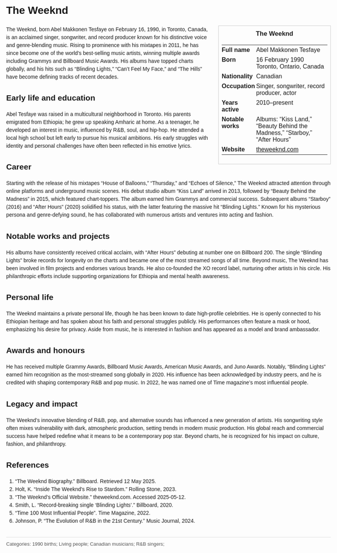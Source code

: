 <!DOCTYPE html>
<html>
<head>
  <title>The Weeknd – Profile</title>
  <style>
    body { font-family: Arial, sans-serif; margin: 2rem auto; max-width: 960px; line-height: 1.5; }
    aside.infobox { float: right; width: 280px; margin: 0 0 1rem 1.5rem; border: 1px solid #ccc; padding: 0.5rem; font-size: 0.9rem; }
    aside.infobox h3 { text-align: center; margin-top: 0; }
    aside.infobox table { width: 100%; border-collapse: collapse; }
    aside.infobox td { padding: 0.25rem 0; vertical-align: top; }
    h1 { margin-top: 0; }
    footer.categories { font-size: 0.8rem; color: #555; border-top: 1px solid #ddd; padding-top: 0.5rem; margin-top: 2rem; }
  </style>
</head>
<body>
  <h1>The Weeknd</h1>
  <aside class="infobox">
    <h3>The Weeknd</h3>
    <table>
      <tr><td><strong>Full name</strong></td><td>Abel Makkonen Tesfaye</td></tr>
      <tr><td><strong>Born</strong></td><td>16 February 1990<br>Toronto, Ontario, Canada</td></tr>
      <tr><td><strong>Nationality</strong></td><td>Canadian</td></tr>
      <tr><td><strong>Occupation</strong></td><td>Singer, songwriter, record producer, actor</td></tr>
      <tr><td><strong>Years active</strong></td><td>2010–present</td></tr>
      <tr><td><strong>Notable works</strong></td><td>Albums: “Kiss Land,” “Beauty Behind the Madness,” “Starboy,” “After Hours”</td></tr>
      <tr><td><strong>Website</strong></td><td><a href="https://www.theweeknd.com">theweeknd.com</a></td></tr>
    </table>
  </aside>
  <p>The Weeknd, born Abel Makkonen Tesfaye on February 16, 1990, in Toronto, Canada, is an acclaimed singer, songwriter, and record producer known for his distinctive voice and genre-blending music. Rising to prominence with his mixtapes in 2011, he has since become one of the world's best-selling music artists, winning multiple awards including Grammys and Billboard Music Awards. His albums have topped charts globally, and his hits such as “Blinding Lights,” “Can’t Feel My Face,” and “The Hills” have become defining tracks of recent decades.</p>
  
  <h2>Early life and education</h2>
  <p>Abel Tesfaye was raised in a multicultural neighborhood in Toronto. His parents emigrated from Ethiopia; he grew up speaking Amharic at home. As a teenager, he developed an interest in music, influenced by R&B, soul, and hip-hop. He attended a local high school but left early to pursue his musical ambitions. His early struggles with identity and personal challenges have often been reflected in his emotive lyrics.</p>
  
  <h2>Career</h2>
  <p>Starting with the release of his mixtapes “House of Balloons,” “Thursday,” and “Echoes of Silence,” The Weeknd attracted attention through online platforms and underground music scenes. His debut studio album “Kiss Land” arrived in 2013, followed by “Beauty Behind the Madness” in 2015, which featured chart-toppers. The album earned him Grammys and commercial success. Subsequent albums “Starboy” (2016) and “After Hours” (2020) solidified his status, with the latter featuring the massive hit “Blinding Lights.” Known for his mysterious persona and genre-defying sound, he has collaborated with numerous artists and ventures into acting and fashion.</p>
  
  <h2>Notable works and projects</h2>
  <p>His albums have consistently received critical acclaim, with “After Hours” debuting at number one on Billboard 200. The single “Blinding Lights” broke records for longevity on the charts and became one of the most streamed songs of all time. Beyond music, The Weeknd has been involved in film projects and endorses various brands. He also co-founded the XO record label, nurturing other artists in his circle. His philanthropic efforts include supporting organizations for Ethiopia and mental health awareness.</p>
  
  <h2>Personal life</h2>
  <p>The Weeknd maintains a private personal life, though he has been known to date high-profile celebrities. He is openly connected to his Ethiopian heritage and has spoken about his faith and personal struggles publicly. His performances often feature a mask or hood, emphasizing his desire for privacy. Aside from music, he is interested in fashion and has appeared as a model and brand ambassador.</p>
  
  <h2>Awards and honours</h2>
  <p>He has received multiple Grammy Awards, Billboard Music Awards, American Music Awards, and Juno Awards. Notably, “Blinding Lights” earned him recognition as the most-streamed song globally in 2020. His influence has been acknowledged by industry peers, and he is credited with shaping contemporary R&B and pop music. In 2022, he was named one of Time magazine’s most influential people.</p>
  
  <h2>Legacy and impact</h2>
  <p>The Weeknd’s innovative blending of R&B, pop, and alternative sounds has influenced a new generation of artists. His songwriting style often mixes vulnerability with dark, atmospheric production, setting trends in modern music production. His global reach and commercial success have helped redefine what it means to be a contemporary pop star. Beyond charts, he is recognized for his impact on culture, fashion, and philanthropy.</p>
  
  <h2>References</h2>
  <ol>
    <li>“The Weeknd Biography.” Billboard. Retrieved 12 May 2025.</li>
    <li>Holt, K. “Inside The Weeknd's Rise to Stardom.” Rolling Stone, 2023.</li>
    <li>“The Weeknd’s Official Website.” theweeknd.com. Accessed 2025-05-12.</li>
    <li>Smith, L. “Record-breaking single ‘Blinding Lights’.” Billboard, 2020.</li>
    <li>“Time 100 Most Influential People”. Time Magazine, 2022.</li>
    <li>Johnson, P. “The Evolution of R&B in the 21st Century.” Music Journal, 2024.</li>
  </ol>
  
  <footer class="categories">Categories: 1990 births; Living people; Canadian musicians; R&B singers;